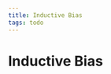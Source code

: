 ```yaml
---
title: Inductive Bias
tags: todo
---
```


# Inductive Bias


















































